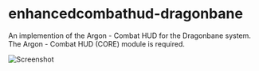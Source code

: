 # enhancedcombathud-dragonbane

An implemention of the Argon - Combat HUD for the Dragonbane system. The Argon - Combat HUD (CORE) module is required.

![Screenshot](./docs/screenshot.png)
<!-- ![image](https://github.com/rayners/enhancedcombathud-dragonbane/assets/68707/6c86a818-ca9b-4cdd-9c30-b8c1596bfd6a) -->

